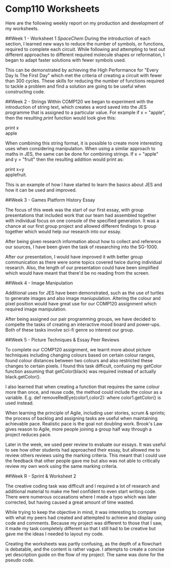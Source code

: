 # Comp110 Worksheets
Here are the following weekly report on my production and development of my worksheets.

##Week 1 - Worksheet 1 _SpaceChem_
During the introduction of each section, I learned new ways to reduce the number of symbols, or functions, required to complete each circuit. While following and attempting to test out different approaches to different required molecule shapes or reformation, I began to adapt faster solutions with fewer symbols used.

This can be demonstrated by achieving the High Performance for "Every Day Is The First Day" which met the criteria of creating a circuit with fewer than 300 cycles. These skills for reducing the number of functions required to tackle a problem and find a solution are going to be useful when constructing code.

##Week 2 - Strings
Within COMP120 we began to experiment with the introduction of string text, which creates a word saved into the JES programme that is assigned to a particular value. For example if x = "apple", then the resulting _print_ function would look give this: 

print x  
apple

When combining this string format, it is possible to create more interesting uses when considering manipulation. When using a similar approach to maths in JES, the same can be done for combining strings. If x = "apple" and y = "fruit" then the resulting addition would print as:

print x+y  
applefruit.

This is an example of how I have started to learn the basics about JES and how it can be used and improved.

##Week 3 - Games Platform History Essay

The focus of this week was the start of our first essay, with group presentations that included work that our team had assembled together with individual focus on one console of the specified generation. It was a chance at our first group project and allowed different findings to group together which would help our research into our essay.

After being given research information about how to collect and reference our sources, I have been given the task of researching into the SG-1000.

After our presentation, I would have improved it with better group communication as there were some topics covered twice during individual research. Also, the length of our presentation could have been simplified which would have meant that there'd be no reading from the screen.

##Week 4 - Image Manipulation

Additional uses for JES have been demonstrated, such as the use of turtles to generate images and also image maniupulation. Altering the colour and pixel position would have great use for our COMP120 assignment which required image manipulation.

After being assigned our pair programming groups, we have decided to compelte the tasks of creating an interactive mood board and power-ups. Both of these tasks involve sci-fi genre so interest our group.

##Week 5 - Picture Techniques & Essay Peer Reviews

To complete our COMP120 assignment, we learnt more about picture techniques including changing colours based on certain colour ranges, found colour distances between two colours and also restricted these changes to certain pixels. I found this task difficult, confusing my getColor function assuming that getColor(black) was required instead of actually black.getColor().

I also learned that when creating a function that requires the same colour more than once, and reuse code, the method could include the colour as a variable. E.g. def removeRedEye(color1,color2): where color1.getColor() is used instead.

When learning the principle of Agile, including user stories, scrum & sprints; the process of backlog and assigning tasks are useful when maintaining achievable pace. Realistic pace is the goal not doubling work. Brook's Law gives reason to Agile, more people joining a group half way through a project reduces pace.

Later in the week, we used peer review to evaluate our essays. It was useful to see how other students had approached their essay, but allowed me to review others reviews using the marking criteria. This meant that I could use the feedback that other people gave me but also was not able to critically review my own work using the same marking criteria.

##Week R - Sprint & Worksheet 2

The creative coding task was difficult and I required a lot of research and additional material to make me feel confident to even start writing code. There were numerous occasations where I made a typo which was later corrected, but having caused a great amount of time wasted.

While trying to keep the objective in mind, it was interesting to compare with what my peers had created and attempted to achieve and display using code and comments. Because my project was different to those that I saw, it made my task completely different so that I still had to be creative but gave me the ideas I needed to layout my code.

Creating the worksheets was partly confusing, as the depth of a flowchart is debatable, and the content is rather vague. I attempts to create a concise yet description guide on the flow of my project. The same was done for the pseudo code.
